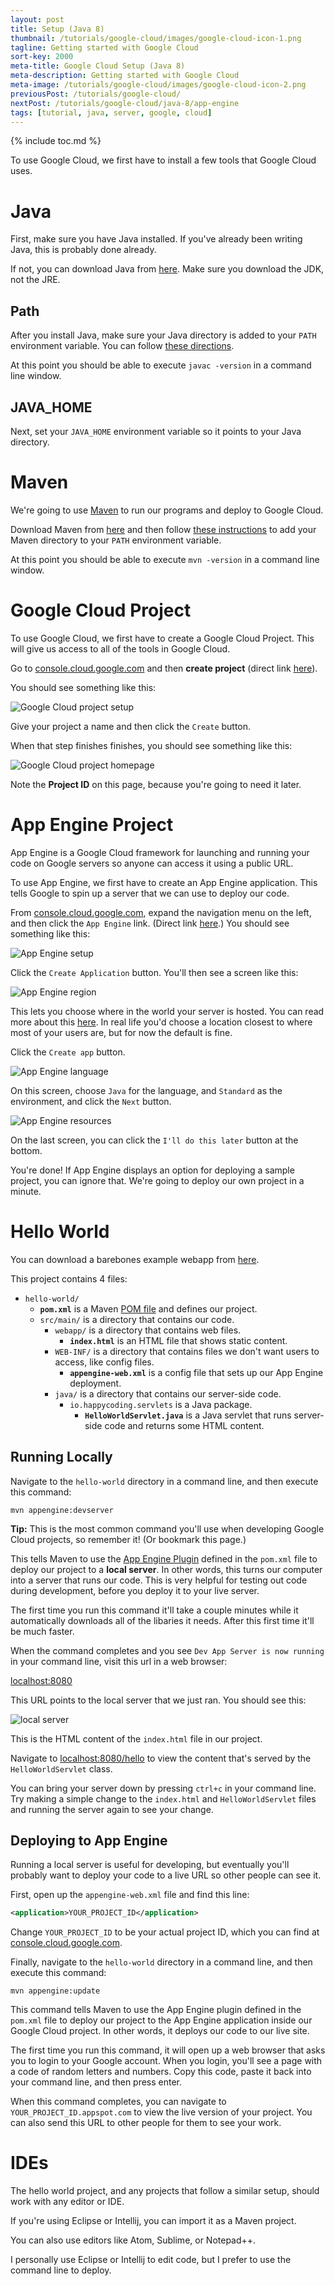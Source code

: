 ```yaml
---
layout: post
title: Setup (Java 8)
thumbnail: /tutorials/google-cloud/images/google-cloud-icon-1.png
tagline: Getting started with Google Cloud
sort-key: 2000
meta-title: Google Cloud Setup (Java 8)
meta-description: Getting started with Google Cloud
meta-image: /tutorials/google-cloud/images/google-cloud-icon-2.png
previousPost: /tutorials/google-cloud/
nextPost: /tutorials/google-cloud/java-8/app-engine
tags: [tutorial, java, server, google, cloud]
---
```


<style>
.content img {
  max-width: 500px;
  border: 2px solid black;
}
</style>

{% include toc.md %}

To use Google Cloud, we first have to install a few tools that Google Cloud uses.

# Java

First, make sure you have Java installed. If you've already been writing Java, this is probably done already.

If not, you can download Java from [here](https://www.oracle.com/technetwork/java/javase/downloads/index.html). Make sure you download the JDK, not the JRE.

## Path

After you install Java, make sure your Java directory is added to your `PATH` environment variable. You can follow [these directions](https://www.java.com/en/download/help/path.xml).

At this point you should be able to execute `javac -version` in a command line window.

## JAVA_HOME

Next, set your `JAVA_HOME` environment variable so it points to your Java directory.

# Maven

We're going to use [Maven](https://maven.apache.org/) to run our programs and deploy to Google Cloud.

Download Maven from [here](https://maven.apache.org/download.cgi) and then follow [these instructions](https://maven.apache.org/install.html) to add  your Maven directory to your `PATH` environment variable.

At this point you should be able to execute `mvn -version` in a command line window.

# Google Cloud Project

To use Google Cloud, we first have to create a Google Cloud Project. This will give us access to all of the tools in Google Cloud.

Go to [console.cloud.google.com](https://console.cloud.google.com) and then **create project** (direct link [here](https://console.cloud.google.com/projectcreate)).

You should see something like this:

![Google Cloud project setup](/tutorials/google-cloud/images/setup-1.png)

Give your project a name and then click the `Create` button.

When that step finishes finishes, you should see something like this:

![Google Cloud project homepage](/tutorials/google-cloud/images/setup-2.png)

Note the **Project ID** on this page, because you're going to need it later.

# App Engine Project

App Engine is a Google Cloud framework for launching and running your code on Google servers so anyone can access it using a public URL.

To use App Engine, we first have to create an App Engine application. This tells Google to spin up a server that we can use to deploy our code.

From [console.cloud.google.com](https://console.cloud.google.com), expand the navigation menu on the left, and then click the `App Engine` link. (Direct link [here](https://console.cloud.google.com/appengine).) You should see something like this:

![App Engine setup](/tutorials/google-cloud/images/setup-3.png)

Click the `Create Application` button. You'll then see a screen like this:

![App Engine region](/tutorials/google-cloud/images/setup-4.png)

This lets you choose where in the world your server is hosted. You can read more about this [here](https://cloud.google.com/appengine/docs/locations). In real life you'd choose a location closest to where most of your users are, but for now the default is fine.

Click the `Create app` button.

![App Engine language](/tutorials/google-cloud/images/setup-5.png)

On this screen, choose `Java` for the language, and `Standard` as the environment, and click the `Next` button.

![App Engine resources](/tutorials/google-cloud/images/setup-6.png)

On the last screen, you can click the `I'll do this later` button at the bottom.

You're done! If App Engine displays an option for deploying a sample project, you can ignore that. We're going to deploy our own project in a minute.

# Hello World

You can download a barebones example webapp from [here](https://github.com/KevinWorkman/GoogleCloudExamples/tree/master/hello-world).

This project contains 4 files:

- `hello-world/`
  - **`pom.xml`** is a Maven [POM file](https://maven.apache.org/pom.html) and defines our project.
  - `src/main/` is a directory that contains our code.
    - `webapp/` is a directory that contains web files.
      - **`index.html`** is an HTML file that shows static content.
    - `WEB-INF/` is a directory that contains files we don't want users to access, like config files.
      - **`appengine-web.xml`** is a config file that sets up our App Engine deployment.
    - `java/` is a directory that contains our server-side code.
      - `io.happycoding.servlets` is a Java package.
        - **`HelloWorldServlet.java`** is a Java servlet that runs server-side code and returns some HTML content.

## Running Locally

Navigate to the `hello-world` directory in a command line, and then execute this command:

```
mvn appengine:devserver
```

**Tip:** This is the most common command you'll use when developing Google Cloud projects, so remember it! (Or bookmark this page.)

This tells Maven to use the [App Engine Plugin](https://cloud.google.com/appengine/docs/standard/java/tools/maven) defined in the `pom.xml` file to deploy our project to a **local server**. In other words, this turns our computer into a server that runs our code. This is very helpful for testing out code during development, before you deploy it to your live server.

The first time you run this command it'll take a couple minutes while it automatically downloads all of the libaries it needs. After this first time it'll be much faster.

When the command completes and you see `Dev App Server is now running` in your command line, visit this url in a web browser:

[localhost:8080](http://localhost:8080)

This URL points to the local server that we just ran. You should see this:

![local server](/tutorials/google-cloud/images/setup-7.png)

This is the HTML content of the `index.html` file in our project.

Navigate to [localhost:8080/hello](http://localhost:8080/hello) to view the content that's served by the `HelloWorldServlet` class.

You can bring your server down by pressing `ctrl+c` in your command line. Try making a simple change to the `index.html` and `HelloWorldServlet` files and running the server again to see your change.

## Deploying to App Engine

Running a local server is useful for developing, but eventually you'll probably want to deploy your code to a live URL so other people can see it.

First, open up the `appengine-web.xml` file and find this line:

```xml
<application>YOUR_PROJECT_ID</application>
```

Change `YOUR_PROJECT_ID` to be your actual project ID, which you can find at [console.cloud.google.com](https://console.cloud.google.com).

Finally, navigate to the `hello-world` directory in a command line, and then execute this command:

```
mvn appengine:update
```

This command tells Maven to use the App Engine plugin defined in the `pom.xml` file to deploy our project to the App Engine application inside our Google Cloud project. In other words, it deploys our code to our live site.

The first time you run this command, it will open up a web browser that asks you to login to your Google account. When you login, you'll see a page with a code of random letters and numbers. Copy this code, paste it back into your command line, and then press enter.

When this command completes, you can navigate to `YOUR_PROJECT_ID.appspot.com` to view the live version of your project. You can also send this URL to other people for them to see your work.

# IDEs

The hello world project, and any projects that follow a similar setup, should work with any editor or IDE.

If you're using Eclipse or Intellij, you can import it as a Maven project.

You can also use editors like Atom, Sublime, or Notepad++.

I personally use Eclipse or Intellij to edit code, but I prefer to use the command line to deploy.